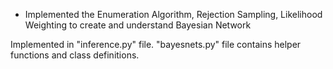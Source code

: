 - Implemented the Enumeration Algorithm, Rejection Sampling, Likelihood Weighting to create and understand Bayesian Network

Implemented in "inference.py" file. "bayesnets.py" file contains helper functions and class definitions.
